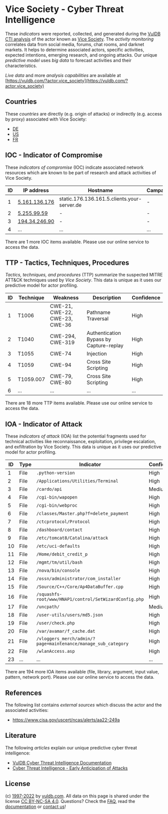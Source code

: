 # Vice Society - Cyber Threat Intelligence

These _indicators_ were reported, collected, and generated during the [VulDB CTI analysis](https://vuldb.com/?kb.cti) of the actor known as [Vice Society](https://vuldb.com/?actor.vice_society). The _activity monitoring_ correlates data from social media, forums, chat rooms, and darknet markets. It helps to determine associated actors, specific activities, expected intentions, emerging research, and ongoing attacks. Our unique _predictive model_ uses _big data_ to forecast activities and their characteristics.

_Live data_ and more _analysis capabilities_ are available at [https://vuldb.com/?actor.vice_society](https://vuldb.com/?actor.vice_society)

## Countries

These _countries_ are directly (e.g. origin of attacks) or indirectly (e.g. access by proxy) associated with Vice Society:

* [DE](https://vuldb.com/?country.de)
* [US](https://vuldb.com/?country.us)
* [FR](https://vuldb.com/?country.fr)

## IOC - Indicator of Compromise

These _indicators of compromise_ (IOC) indicate associated network resources which are known to be part of research and attack activities of Vice Society.

ID | IP address | Hostname | Campaign | Confidence
-- | ---------- | -------- | -------- | ----------
1 | [5.161.136.176](https://vuldb.com/?ip.5.161.136.176) | static.176.136.161.5.clients.your-server.de | - | High
2 | [5.255.99.59](https://vuldb.com/?ip.5.255.99.59) | - | - | High
3 | [194.34.246.90](https://vuldb.com/?ip.194.34.246.90) | - | - | High
4 | ... | ... | ... | ...

There are 1 more IOC items available. Please use our online service to access the data.

## TTP - Tactics, Techniques, Procedures

_Tactics, techniques, and procedures_ (TTP) summarize the suspected MITRE ATT&CK techniques used by _Vice Society_. This data is unique as it uses our predictive model for actor profiling.

ID | Technique | Weakness | Description | Confidence
-- | --------- | -------- | ----------- | ----------
1 | T1006 | CWE-21, CWE-22, CWE-23, CWE-36 | Pathname Traversal | High
2 | T1040 | CWE-294, CWE-319 | Authentication Bypass by Capture-replay | High
3 | T1055 | CWE-74 | Injection | High
4 | T1059 | CWE-94 | Cross Site Scripting | High
5 | T1059.007 | CWE-79, CWE-80 | Cross Site Scripting | High
6 | ... | ... | ... | ...

There are 18 more TTP items available. Please use our online service to access the data.

## IOA - Indicator of Attack

These _indicators of attack_ (IOA) list the potential fragments used for technical activities like reconnaissance, exploitation, privilege escalation, and exfiltration by Vice Society. This data is unique as it uses our predictive model for actor profiling.

ID | Type | Indicator | Confidence
-- | ---- | --------- | ----------
1 | File | `.python-version` | High
2 | File | `/Applications/Utilities/Terminal` | High
3 | File | `/cardo/api` | Medium
4 | File | `/cgi-bin/wapopen` | High
5 | File | `/cgi-bin/webproc` | High
6 | File | `/classes/Master.php?f=delete_payment` | High
7 | File | `/ctcprotocol/Protocol` | High
8 | File | `/dashboard/contact` | High
9 | File | `/etc/tomcat8/Catalina/attack` | High
10 | File | `/etc/uci-defaults` | High
11 | File | `/Home/debit_credit_p` | High
12 | File | `/mgmt/tm/util/bash` | High
13 | File | `/nova/bin/console` | High
14 | File | `/ossn/administrator/com_installer` | High
15 | File | `/Source/C++/Core/Ap4DataBuffer.cpp` | High
16 | File | `/squashfs-root/www/HNAP1/control/SetWizardConfig.php` | High
17 | File | `/uncpath/` | Medium
18 | File | `/user-utils/users/md5.json` | High
19 | File | `/user/check.php` | High
20 | File | `/var/avamar/f_cache.dat` | High
21 | File | `/vloggers_merch/admin/?page=maintenance/manage_sub_category` | High
22 | File | `/wlanAccess.asp` | High
23 | ... | ... | ...

There are 194 more IOA items available (file, library, argument, input value, pattern, network port). Please use our online service to access the data.

## References

The following list contains _external sources_ which discuss the actor and the associated activities:

* https://www.cisa.gov/uscert/ncas/alerts/aa22-249a

## Literature

The following _articles_ explain our unique predictive cyber threat intelligence:

* [VulDB Cyber Threat Intelligence Documentation](https://vuldb.com/?kb.cti)
* [Cyber Threat Intelligence - Early Anticipation of Attacks](https://www.scip.ch/en/?labs.20201022)

## License

(c) [1997-2022](https://vuldb.com/?kb.changelog) by [vuldb.com](https://vuldb.com/?kb.about). All data on this page is shared under the license [CC BY-NC-SA 4.0](https://creativecommons.org/licenses/by-nc-sa/4.0/). Questions? Check the [FAQ](https://vuldb.com/?kb.faq), read the [documentation](https://vuldb.com/?kb) or [contact us](https://vuldb.com/?contact)!
